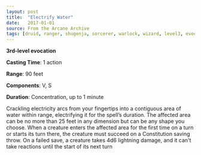 ```yaml
---
layout: post
title:  "Electrify Water"
date:   2017-01-01
source: From the Arcane Archive
tags: [druid, ranger, shugenja, sorcerer, warlock, wizard, level3, evocation, hb, fan]
---
```


**3rd-level evocation**

**Casting Time**: 1 action

**Range**: 90 feet

**Components**: V, S

**Duration**: Concentration, up to 1 minute

Crackling electricity arcs from your fingertips into a contiguous area of water within range, electrifying it for the spell’s duration. The affected area can be no more than 25 feet in any dimension but can be any shape you choose. When a creature enters the affected area for the first time on a turn or starts its turn there, the creature must succeed on a Constitution saving throw. On a failed save, a creature takes 4d6 lightning damage, and it can't take reactions until the start of its next turn
